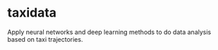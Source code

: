 # taxidata
Apply neural networks and deep learning methods to do data analysis based on taxi trajectories.
